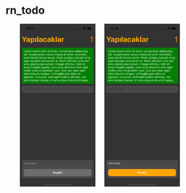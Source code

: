 # rn_todo

<div align="center" style="">
<img align="center" style="margin-right: 20px;" src="app_images/img1.png" width="40%">
<img align="center" src="app_images/img2.png" width="40%">
</div>